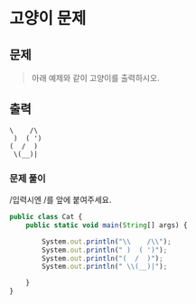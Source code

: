# 고양이 문제

## 문제

> 아래 예제와 같이 고양이를 출력하시오.

## 출력

```
\    /\
 )  ( ')
(  /  )
 \(__)|
```

### 문제 풀이

/입력시엔 /를 앞에 붙여주세요.

```javascript
public class Cat {
    public static void main(String[] args) {

        System.out.println("\\    /\\");
        System.out.println(" )  ( ')");
        System.out.println("(  /  )");
        System.out.println(" \\(__)|");

    }
}
```
